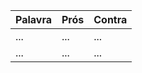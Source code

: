 
| Palavra | Prós | Contra |
| ------- | ---- | ------ |
| ...     | ...  | ...    |
| ...     | ...  | ...    |
